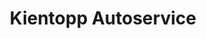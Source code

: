 ---
title: "Kientopp Autoservice"
url: /oberharz-am-brocken/kientopp-autoservice/
shop: Autowerkstatt
---